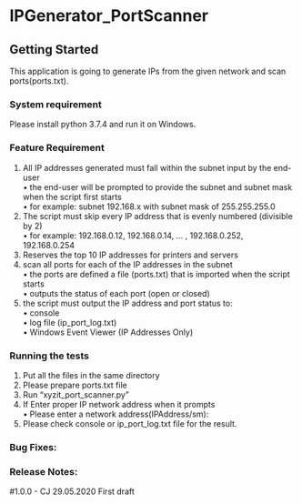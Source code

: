 # IPGenerator_PortScanner

## Getting Started
This application is going to generate IPs from the given network and scan ports(ports.txt).

### System requirement
Please install python 3.7.4 and run it on Windows.

### Feature Requirement
1.	All IP addresses generated must fall within the subnet input by the end-user <br/>
    •	the end-user will be prompted to provide the subnet and subnet mask when the script first starts <br/>
    •	for example: subnet 192.168.x with subnet mask of 255.255.255.0 <br/>
2.	The script must skip every IP address that is evenly numbered (divisible by 2) <br/>
    •	for example: 192.168.0.12, 192.168.0.14, … , 192.168.0.252, 192.168.0.254 
3.	Reserves the top 10 IP addresses for printers and servers 
4.	scan all ports for each of the IP addresses in the subnet  <br/>
    •	the ports are defined a file (ports.txt) that is imported when the script starts  <br/>
    •	outputs the status of each port (open or closed) 
5.	the script must output the IP address and port status to: <br/>
    •	console <br/>
    •	log file (ip_port_log.txt)<br/>
    •	Windows Event Viewer (IP Addresses Only)<br/>

### Running the tests
1.	Put all the files in the same directory
2.	Please prepare ports.txt file 
3.	Run “xyzit_port_scanner.py” 
4.	If Enter proper IP network address when it prompts<br/>
    •	Please enter a network address(IPAddress/sm):
5.	Please check console or ip_port_log.txt file for the result.

### Bug Fixes:

### Release Notes:
#1.0.0 - CJ 29.05.2020 First draft
